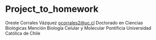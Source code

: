 # Project_to_homework
Oreste Corrales Vázquez
ocorrales2@uc.cl
Doctorado en Ciencias Biológicas
Mención Biología Celular y Molecular
Pontificia Universidad Católica de Chile
